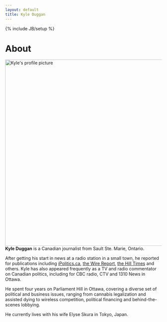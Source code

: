 ```yaml
---
layout: default
title: Kyle Duggan
---
```

{% include JB/setup %}
<div class="page-header">
  <h1>About</h1>
</div>
<div class="container-fluid">
<div class="row-fluid">
<div class="col-md-11">
<div class="media">
  <a class="pull-left" href="#">
    <img class="media-object" data-src="holder.js/64x64">
    <img style="float: right" class="img-responsive" alt="Kyle's profile picture" src=" https://ipolitics.ca/wp-content/uploads/2018/06/Screen-Shot-2018-06-15-at-4.08.30-PM.png" style="padding-right: 0px" width="600">
  </a>
<div class="media-body">
<p><b>Kyle Duggan</b> is a Canadian journalist from Sault Ste. Marie, Ontario.<br /></p>

<p>After getting his start in news at a radio station in a small town, he reported for publications including <a href="http://www.ipolitics.ca">iPolitics.ca</a>, <a href="https://thewirereport.ca/">the Wire Report</a>, <a href="https://www.hilltimes.com/">the Hill Times</a> and others. Kyle has also appeared frequently as a TV and radio commentator on Canadian politics, including for CBC radio, CTV and 1310 News in Ottawa.</p>

<p>He spent four years on Parliament Hill in Ottawa, covering a diverse set of political and business issues, ranging from cannabis legalization and assisted dying to wireless competition, political financing and behind-the-scenes lobbying.<br /></p>

<p>He currently lives with his wife Elyse Skura in Tokyo, Japan.<br /></p></div>
